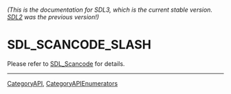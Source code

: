 ###### (This is the documentation for SDL3, which is the current stable version. [SDL2](https://wiki.libsdl.org/SDL2/) was the previous version!)
# SDL_SCANCODE_SLASH

Please refer to [SDL_Scancode](SDL_Scancode) for details.

----
[CategoryAPI](CategoryAPI), [CategoryAPIEnumerators](CategoryAPIEnumerators)

